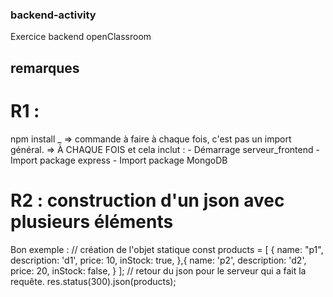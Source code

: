 ### backend-activity
Exercice backend openClassroom

## remarques

# R1 : 
npm install _ 
=> commande à faire à chaque fois, c'est pas un import général. 
=> À CHAQUE FOIS et cela inclut :
    - Démarrage serveur_frontend
    - Import package express
    - Import package MongoDB

# R2 : construction d'un json avec plusieurs éléments
Bon exemple :
    // création de l'objet statique
    const products = [
        {
            name: "p1",
            description: 'd1',
            price: 10,
            inStock: true,
        },{
            name: 'p2',
            description: 'd2',
            price: 20,
            inStock: false,
        }
    ];
    // retour du json pour le serveur qui a fait la requête. 
    res.status(300).json(products);